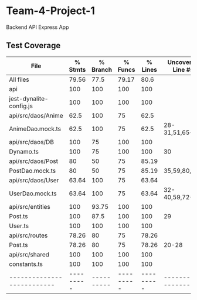 # Team-4-Project-1
Backend API Express App

## Test Coverage      
File                      | % Stmts | % Branch | % Funcs | % Lines | Uncovered Line #s 
--------------------------|---------|----------|---------|---------|-------------------
All files                 |   79.56 |     77.5 |   79.17 |    80.6 |                   
 api                      |     100 |      100 |     100 |     100 |                   
  jest-dynalite-config.js |     100 |      100 |     100 |     100 |                   
 api/src/daos/Anime       |    62.5 |      100 |      75 |    62.5 |                   
  AnimeDao.mock.ts        |    62.5 |      100 |      75 |    62.5 | 28-31,51,65-82         
 api/src/daos/DB          |     100 |       75 |     100 |     100 |                        
  Dynamo.ts               |     100 |       75 |     100 |     100 | 30                     
 api/src/daos/Post        |      80 |       50 |      75 |   85.19 |                        
  PostDao.mock.ts         |      80 |       50 |      75 |   85.19 | 35,59,80,102           
 api/src/daos/User        |   63.64 |      100 |      75 |   63.64 |                        
  UserDao.mock.ts         |   63.64 |      100 |      75 |   63.64 | 32-40,59,72-74         
 api/src/entities         |     100 |    93.75 |     100 |     100 |                   
  Post.ts                 |     100 |     87.5 |     100 |     100 | 29                     
  User.ts                 |     100 |      100 |     100 |     100 |                        
 api/src/routes           |   78.26 |       80 |      75 |   78.26 |                        
  Post.ts                 |   78.26 |       80 |      75 |   78.26 | 20-28                  
 api/src/shared           |     100 |      100 |     100 |     100 |                        
  constants.ts            |     100 |      100 |     100 |     100 |                        
--------------------------|---------|----------|---------|---------|-------------------
